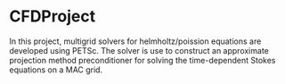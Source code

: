 # CFDProject
In this project, multigrid solvers for helmholtz/poission equations are developed using PETSc. The solver is use to construct an approximate projection method preconditioner for solving the time-dependent Stokes equations on a MAC grid.
